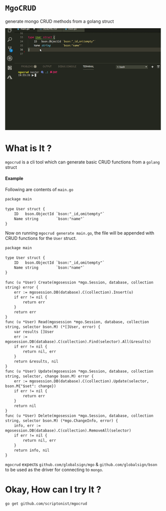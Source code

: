 # `MgoCRUD`
generate mongo CRUD methods from  a golang struct

![Demo](https://raw.githubusercontent.com/scriptonist/mgocrud/master/artifacts/demo-mgocrud.gif)

# What is It ?
`mgocrud` is a cli tool which can generate basic CRUD functions from a `golang` struct
#### Example

Following are contents of `main.go`

```
package main

type User struct {
	ID   bson.ObjectId `bson:"_id,omitempty"`
	Name string        `bson:"name"`
}

```
Now on running `mgocrud generate main.go`, the file will be appended with CRUD functions for the `User` struct.

```
package main

type User struct {
	ID   bson.ObjectId `bson:"_id,omitempty"`
	Name string        `bson:"name"`
}

func (u *User) Create(mgosession *mgo.Session, database, collection string) error {
	err := mgosession.DB(database).C(collection).Insert(u)
	if err != nil {
		return err
	}
	return err
}
func (u *User) Read(mgosession *mgo.Session, database, collection string, selector bson.M) (*[]User, error) {
	var results []User
	err := mgosession.DB(database).C(collection).Find(selector).All(&results)
	if err != nil {
		return nil, err
	}
	return &results, nil
}
func (u *User) Update(mgosession *mgo.Session, database, collection string, selector, change bson.M) error {
	err := mgosession.DB(database).C(collection).Update(selector, bson.M{"$set": change})
	if err != nil {
		return err
	}
	return nil
}
func (u *User) Delete(mgosession *mgo.Session, database, collection string, selector bson.M) (*mgo.ChangeInfo, error) {
	info, err := mgosession.DB(database).C(collection).RemoveAll(selector)
	if err != nil {
		return nil, err
	}
	return info, nil
}

```
`mgocrud` expects `github.com/globalsign/mgo` & `github.com/globalsign/bson` to be used as the driver for connecting to `mongo`.
# Okay, How can I try It ?

`go get github.com/scriptonist/mgocrud`
